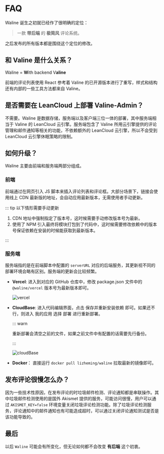 # FAQ

Waline 诞生之初就已经作了很明确的定位：

> 一款 **带后端** 的 **极简风** 评论系统。

之后发布的所有版本都是围绕这个定位的修改。

## 和 Valine 是什么关系？

Waline = **W**ith backend V**aline**

前端的评论列表使用 React 参考着 Valine 的已开源版本进行了重写，样式和结构还有内部的一些工具方法都来自 Valine。

## 是否需要在 LeanCloud 上部署 Valine-Admin？

不需要。Waline 是数据存储，服务端以及客户端三位一体的部署，其中服务端相当于 Valine 的 LeanCloud 云引擎。服务端包含了 Valine 所用云引擎提供的评论管理和邮件通知等相关的功能，不依赖额外的 LeanCloud 云引擎，所以不会受到 LeanCloud 云引擎休眠策略的限制。

## 如何升级？

Waline 主要由前端和服务端两部分组成。

### 前端

前端通过在网页引入 JS 脚本来插入评论列表和评论框。大部分场景下，链接会使用线上 CDN 最新版的地址，会自动应用最新版本，无需使用者手动更新。

::: tip 以下情形需要手动更新

1. CDN 地址中强制指定了版本号，这时候需要手动修改版本号为最新。
2. 使用了 NPM 引入最终将模块打包到了代码中，这时候需要修改依赖中的版本号保证依赖在安装的时候能获取到最新版本。

:::

### 服务端

服务端指的是在前端脚本中配置的 `serverURL` 对应的后端服务，其更新视不同的部署环境会略有区别。服务端的更新会比较频繁。

- **Vercel**: 进入到对应的 GitHub 仓库中，修改 package.json 文件中的 `@waline/vercel` 版本号为最新版本即可。

  ![vercel](../assets/doc/vercel-update.png)

- **CloudBase**: 进入代码编辑界面，点击 <kbd>保存并重新安装依赖</kbd> 即可。如果还不行，则进入 <kbd>我的应用</kbd> 选择 <kbd>部署</kbd> 进行重新部署。

  ::: warn

  重新部署会清空之前的文件，如果之前文件中有配置的话需要先行备份。

  :::

  ![cloudBase](../assets/doc/cloudbase-update.jpg)

- **Docker**： 直接运行 `docker pull lizheming/waline` 拉取最新的镜像即可。

## 发布评论很慢怎么办？

因为一些技术性原因，在发布评论的时垃圾邮件检测、评论通知都是串联操作。其中垃圾邮件检测使用的是国外 Akismet 提供的服务，可能访问很慢，用户可以通过 `AKISMET_KEY=false` 环境变量关闭垃圾评论检测功能。除了垃圾评论检测服务，评论通知中的邮件通知也有可能造成超时，可以通过关闭评论通知测试是否是该功能导致的。

## 最后

以后 `Waline` 可能会有所变化，但无论如何都不会改变 **有后端** 这个初衷。
